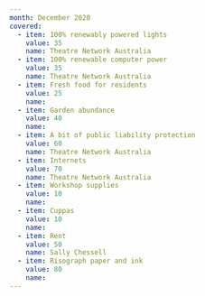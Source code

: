 ```yaml
---
month: December 2020
covered:
  - item: 100% renewably powered lights
    value: 35
    name: Theatre Network Australia
  - item: 100% renewable computer power
    value: 35
    name: Theatre Network Australia
  - item: Fresh food for residents
    value: 25
    name: 
  - item: Garden abundance
    value: 40
    name: 
  - item: A bit of public liability protection
    value: 60
    name: Theatre Network Australia
  - item: Internets
    value: 70
    name: Theatre Network Australia
  - item: Workshop supplies
    value: 10
    name: 
  - item: Cuppas
    value: 10
    name: 
  - item: Rent
    value: 50
    name: Sally Chessell
  - item: Risograph paper and ink
    value: 80
    name: 
---
```

